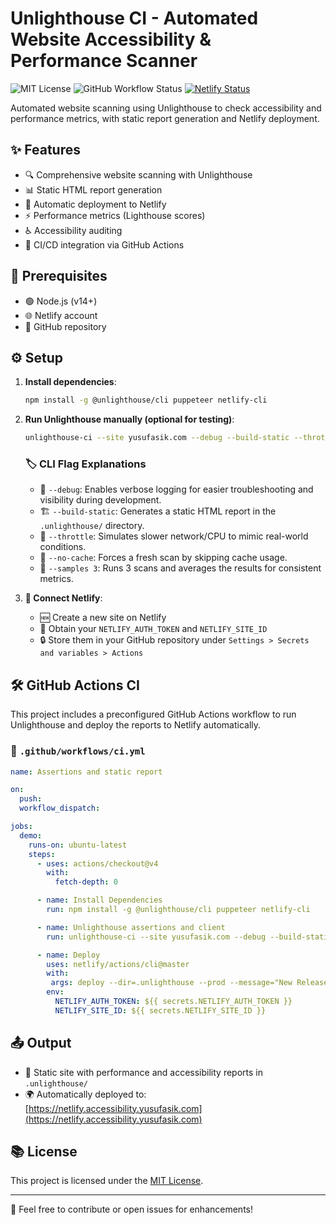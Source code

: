 # Unlighthouse CI - Automated Website Accessibility & Performance Scanner

![MIT License](https://img.shields.io/badge/license-MIT-blue.svg)
![GitHub Workflow Status](https://img.shields.io/github/actions/workflow/status/bugnificent/unlighthouse-ci/ci.yml)
[![Netlify Status](https://api.netlify.com/api/v1/badges/e8580d81-450f-431a-adf1-9eef8a8c904b/deploy-status)](https://app.netlify.com/sites/bugnificent/deploys)

Automated website scanning using Unlighthouse to check accessibility and performance metrics, with static report generation and Netlify deployment.

## ✨ Features

- 🔍 Comprehensive website scanning with Unlighthouse
- 📊 Static HTML report generation
- 🚀 Automatic deployment to Netlify
- ⚡ Performance metrics (Lighthouse scores)
- ♿ Accessibility auditing
- 🔄 CI/CD integration via GitHub Actions

## 🔧 Prerequisites

- 🟢 Node.js (v14+)
- 🌐 Netlify account
- 📁 GitHub repository

## ⚙️ Setup

1. **Install dependencies**:
   ```bash
   npm install -g @unlighthouse/cli puppeteer netlify-cli
   ```

2. **Run Unlighthouse manually (optional for testing)**:
   ```bash
   unlighthouse-ci --site yusufasik.com --debug --build-static --throttle --no-cache --samples 3
   ```

   ### 🏷️ CLI Flag Explanations
   - 🐞 `--debug`: Enables verbose logging for easier troubleshooting and visibility during development.
   - 🏗️ `--build-static`: Generates a static HTML report in the `.unlighthouse/` directory.
   - 🐢 `--throttle`: Simulates slower network/CPU to mimic real-world conditions.
   - 🧹 `--no-cache`: Forces a fresh scan by skipping cache usage.
   - 🔁 `--samples 3`: Runs 3 scans and averages the results for consistent metrics.

3. **🔌 Connect Netlify**:
   - 🆕 Create a new site on Netlify
   - 🔐 Obtain your `NETLIFY_AUTH_TOKEN` and `NETLIFY_SITE_ID`
   - 🔒 Store them in your GitHub repository under `Settings > Secrets and variables > Actions`

## 🛠️ GitHub Actions CI

This project includes a preconfigured GitHub Actions workflow to run Unlighthouse and deploy the reports to Netlify automatically.

### 📂 `.github/workflows/ci.yml`
```yaml
name: Assertions and static report

on:
  push:
  workflow_dispatch:

jobs:
  demo:
    runs-on: ubuntu-latest
    steps:
      - uses: actions/checkout@v4
        with:
          fetch-depth: 0

      - name: Install Dependencies
        run: npm install -g @unlighthouse/cli puppeteer netlify-cli

      - name: Unlighthouse assertions and client
        run: unlighthouse-ci --site yusufasik.com --debug --build-static --throttle --no-cache --samples 3

      - name: Deploy
        uses: netlify/actions/cli@master
        with:
         args: deploy --dir=.unlighthouse --prod --message="New Release Deploy from GitHub Actions"
        env:
          NETLIFY_AUTH_TOKEN: ${{ secrets.NETLIFY_AUTH_TOKEN }}
          NETLIFY_SITE_ID: ${{ secrets.NETLIFY_SITE_ID }}
```

## 📤 Output

- 🧾 Static site with performance and accessibility reports in `.unlighthouse/`
- 🌍 Automatically deployed to: [https://netlify.accessibility.yusufasik.com](https://netlify.accessibility.yusufasik.com)

## 📚 License

This project is licensed under the [MIT License](LICENSE).

---

🤝 Feel free to contribute or open issues for enhancements!
